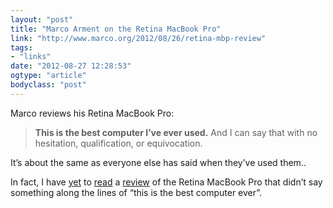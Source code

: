 ```yaml
---
layout: "post"
title: "Marco Arment on the Retina MacBook Pro"
link: "http://www.marco.org/2012/08/26/retina-mbp-review"
tags: 
- "links"
date: "2012-08-27 12:28:53"
ogtype: "article"
bodyclass: "post"
---
```


Marco reviews his Retina MacBook Pro:

> **This is the best computer I’ve ever used.** And I can say that with no hesitation, qualification, or equivocation.

It’s about the same as everyone else has said when they’ve used them..

In fact, I have [yet](http://brooksreview.net/2012/06/sexy-pro/) to [read](http://daringfireball.net/2012/08/pixel_perfect) a [review](http://garre.tt/the-retina-macbook-pro) of the Retina MacBook Pro that didn’t say something along the lines of “this is the best computer ever”.